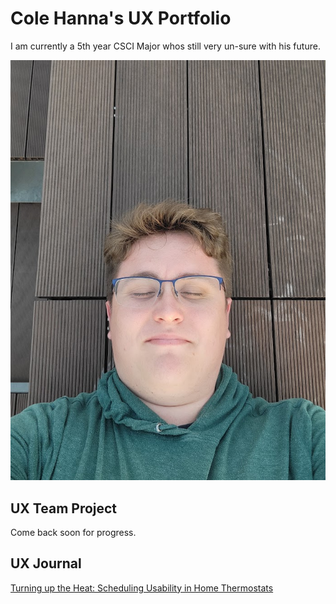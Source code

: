 # Cole Hanna's UX Portfolio

I am currently a 5th year CSCI Major whos still very un-sure with his future. 

![alt text](me2.jpg)

## UX Team Project

Come back soon for progress.

## UX Journal

[Turning up the Heat: Scheduling Usability in Home Thermostats](j01/)
